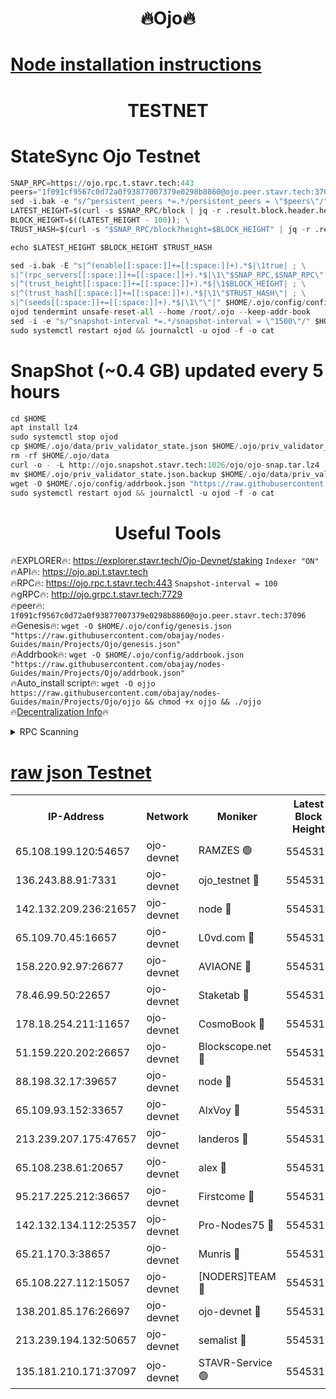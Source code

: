 <h1 align="center"> 🔥Ojo🔥</h1>

[Node installation instructions](https://github.com/obajay/nodes-Guides/tree/main/Projects/Ojo)
=

<h1 align="center"> TESTNET</h1>

# StateSync Ojo Testnet
```python
SNAP_RPC=https://ojo.rpc.t.stavr.tech:443
peers="1f091cf9567c0d72a0f93877007379e0298b8860@ojo.peer.stavr.tech:37096"
sed -i.bak -e "s/^persistent_peers *=.*/persistent_peers = \"$peers\"/" $HOME/.ojo/config/config.toml
LATEST_HEIGHT=$(curl -s $SNAP_RPC/block | jq -r .result.block.header.height); \
BLOCK_HEIGHT=$((LATEST_HEIGHT - 100)); \
TRUST_HASH=$(curl -s "$SNAP_RPC/block?height=$BLOCK_HEIGHT" | jq -r .result.block_id.hash)

echo $LATEST_HEIGHT $BLOCK_HEIGHT $TRUST_HASH

sed -i.bak -E "s|^(enable[[:space:]]+=[[:space:]]+).*$|\1true| ; \
s|^(rpc_servers[[:space:]]+=[[:space:]]+).*$|\1\"$SNAP_RPC,$SNAP_RPC\"| ; \
s|^(trust_height[[:space:]]+=[[:space:]]+).*$|\1$BLOCK_HEIGHT| ; \
s|^(trust_hash[[:space:]]+=[[:space:]]+).*$|\1\"$TRUST_HASH\"| ; \
s|^(seeds[[:space:]]+=[[:space:]]+).*$|\1\"\"|" $HOME/.ojo/config/config.toml
ojod tendermint unsafe-reset-all --home /root/.ojo --keep-addr-book
sed -i -e "s/^snapshot-interval *=.*/snapshot-interval = \"1500\"/" $HOME/.ojo/config/app.toml
sudo systemctl restart ojod && journalctl -u ojod -f -o cat
```
# SnapShot (~0.4 GB) updated every 5 hours
```python
cd $HOME
apt install lz4
sudo systemctl stop ojod
cp $HOME/.ojo/data/priv_validator_state.json $HOME/.ojo/priv_validator_state.json.backup
rm -rf $HOME/.ojo/data
curl -o - -L http://ojo.snapshot.stavr.tech:1026/ojo/ojo-snap.tar.lz4 | lz4 -c -d - | tar -x -C $HOME/.ojo --strip-components 2
mv $HOME/.ojo/priv_validator_state.json.backup $HOME/.ojo/data/priv_validator_state.json
wget -O $HOME/.ojo/config/addrbook.json "https://raw.githubusercontent.com/obajay/nodes-Guides/main/Projects/Ojo/addrbook.json"
sudo systemctl restart ojod && journalctl -u ojod -f -o cat
```
 <h1 align="center"> Useful Tools</h1>

🔥EXPLORER🔥:        https://explorer.stavr.tech/Ojo-Devnet/staking        `Indexer "ON"` \
🔥API🔥:                     https://ojo.api.t.stavr.tech \
🔥RPC🔥:                    https://ojo.rpc.t.stavr.tech:443              `Snapshot-interval = 100` \
🔥gRPC🔥:                  http://ojo.grpc.t.stavr.tech:7729 \
🔥peer🔥:                   `1f091cf9567c0d72a0f93877007379e0298b8860@ojo.peer.stavr.tech:37096` \
🔥Genesis🔥:    ```wget -O $HOME/.ojo/config/genesis.json "https://raw.githubusercontent.com/obajay/nodes-Guides/main/Projects/Ojo/genesis.json"``` \
🔥Addrbook🔥:    ```wget -O $HOME/.ojo/config/addrbook.json "https://raw.githubusercontent.com/obajay/nodes-Guides/main/Projects/Ojo/addrbook.json"``` \
🔥Auto_install script🔥: ```wget -O ojjo https://raw.githubusercontent.com/obajay/nodes-Guides/main/Projects/Ojo/ojjo && chmod +x ojjo && ./ojjo``` \
🔥[Decentralization Info](https://github.com/obajay/StateSync-snapshots/tree/main/Projects/Ojo/Decentralization)🔥



<details>
<summary>RPC Scanning</summary>

<h2 align="center"> We scan nodes in real time every 4 hours. And we provide the final result of RPC endpoints.
We cannot influence the operation of these nodes in any way. </h2>


```python
If Voting Power is higher than 0 --> then the Node is a validator of the network and may be subject to attack and be a potential threat to the chain.
```
```python
We marked such validators with a red symbol
```

</details>

[raw json Testnet](https://rpc-check.ojot.stavr.tech/ojot/rpc-ojot-result.json)
=


<table><tr><th>IP-Address</th><th>Network</th><th>Moniker</th><th>Latest Block Height</th><th>Earliest Block Height</th><th>Catching Up</th><th>Tx Index</th><th>Voting Power</th><th>Scan Time</th></tr><tr><td>65.108.199.120:54657</td><td>ojo-devnet</td><td>RAMZES 🟢</td><td>5545314</td><td>306156</td><td>False</td><td>on</td><td>0</td><td>2024-02-21T19:49:16.018045265UTC</td></tr><tr><td>136.243.88.91:7331</td><td>ojo-devnet</td><td>ojo_testnet 🔴</td><td>5545315</td><td>308845</td><td>False</td><td>on</td><td>1000</td><td>2024-02-21T19:49:26.215816021UTC</td></tr><tr><td>142.132.209.236:21657</td><td>ojo-devnet</td><td>node 🔴</td><td>5545318</td><td>350001</td><td>False</td><td>on</td><td>1999</td><td>2024-02-21T19:49:39.817667315UTC</td></tr><tr><td>65.109.70.45:16657</td><td>ojo-devnet</td><td>L0vd.com 🔴</td><td>5545319</td><td>695918</td><td>False</td><td>off</td><td>998</td><td>2024-02-21T19:49:47.895801327UTC</td></tr><tr><td>158.220.92.97:26677</td><td>ojo-devnet</td><td>AVIAONE 🔴</td><td>5545317</td><td>2754001</td><td>False</td><td>on</td><td>19926</td><td>2024-02-21T19:49:34.778280945UTC</td></tr><tr><td>78.46.99.50:22657</td><td>ojo-devnet</td><td>Staketab 🔴</td><td>5545319</td><td>4254801</td><td>False</td><td>on</td><td>1276</td><td>2024-02-21T19:49:48.167572155UTC</td></tr><tr><td>178.18.254.211:11657</td><td>ojo-devnet</td><td>CosmoBook 🔴</td><td>5545318</td><td>4392001</td><td>False</td><td>off</td><td>1047</td><td>2024-02-21T19:49:42.162006884UTC</td></tr><tr><td>51.159.220.202:26657</td><td>ojo-devnet</td><td>Blockscope.net 🔴</td><td>5545313</td><td>4425001</td><td>False</td><td>on</td><td>1943</td><td>2024-02-21T19:49:15.246905962UTC</td></tr><tr><td>88.198.32.17:39657</td><td>ojo-devnet</td><td>node 🔴</td><td>5545318</td><td>4710001</td><td>False</td><td>on</td><td>98539</td><td>2024-02-21T19:49:42.425636340UTC</td></tr><tr><td>65.109.93.152:33657</td><td>ojo-devnet</td><td>AlxVoy 🔴</td><td>5545318</td><td>4943001</td><td>False</td><td>on</td><td>4491415</td><td>2024-02-21T19:49:39.532047384UTC</td></tr><tr><td>213.239.207.175:47657</td><td>ojo-devnet</td><td>landeros 🔴</td><td>5545317</td><td>4967924</td><td>False</td><td>off</td><td>11083</td><td>2024-02-21T19:49:35.019556085UTC</td></tr><tr><td>65.108.238.61:20657</td><td>ojo-devnet</td><td>alex 🔴</td><td>5545314</td><td>5131001</td><td>False</td><td>on</td><td>11359</td><td>2024-02-21T19:49:15.672296860UTC</td></tr><tr><td>95.217.225.212:36657</td><td>ojo-devnet</td><td>Firstcome 🔴</td><td>5545315</td><td>5251946</td><td>False</td><td>on</td><td>13566</td><td>2024-02-21T19:49:23.829012298UTC</td></tr><tr><td>142.132.134.112:25357</td><td>ojo-devnet</td><td>Pro-Nodes75 🔴</td><td>5545315</td><td>5445314</td><td>False</td><td>on</td><td>24651</td><td>2024-02-21T19:49:21.048074543UTC</td></tr><tr><td>65.21.170.3:38657</td><td>ojo-devnet</td><td>Munris 🔴</td><td>5545315</td><td>5445315</td><td>False</td><td>off</td><td>20123</td><td>2024-02-21T19:49:23.483690926UTC</td></tr><tr><td>65.108.227.112:15057</td><td>ojo-devnet</td><td>[NODERS]TEAM 🔴</td><td>5545319</td><td>5445319</td><td>False</td><td>off</td><td>9999</td><td>2024-02-21T19:49:47.182357019UTC</td></tr><tr><td>138.201.85.176:26697</td><td>ojo-devnet</td><td>ojo-devnet 🔴</td><td>5545319</td><td>5445319</td><td>False</td><td>on</td><td>1000024000</td><td>2024-02-21T19:49:47.527152124UTC</td></tr><tr><td>213.239.194.132:50657</td><td>ojo-devnet</td><td>semalist 🔴</td><td>5545314</td><td>5540522</td><td>False</td><td>on</td><td>21037</td><td>2024-02-21T19:49:16.289253911UTC</td></tr><tr><td>135.181.210.171:37097</td><td>ojo-devnet</td><td>STAVR-Service 🟢</td><td>5545314</td><td>5544001</td><td>False</td><td>on</td><td>0</td><td>2024-02-21T19:49:18.744830965UTC</td></tr></table>
